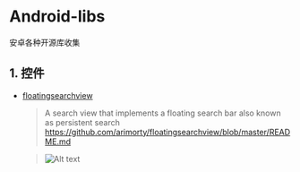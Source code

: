 # Android-libs
安卓各种开源库收集

## 1. 控件
+ [floatingsearchview][1]  

  > A search view that implements a floating search bar also known as persistent search https://github.com/arimorty/floatingsearchview/blob/master/README.md
  
  > ![Alt text](https://github.com/arimorty/floatingsearchview/raw/master/images/inaction.gif)

   [1]: https://github.com/arimorty/floatingsearchview
